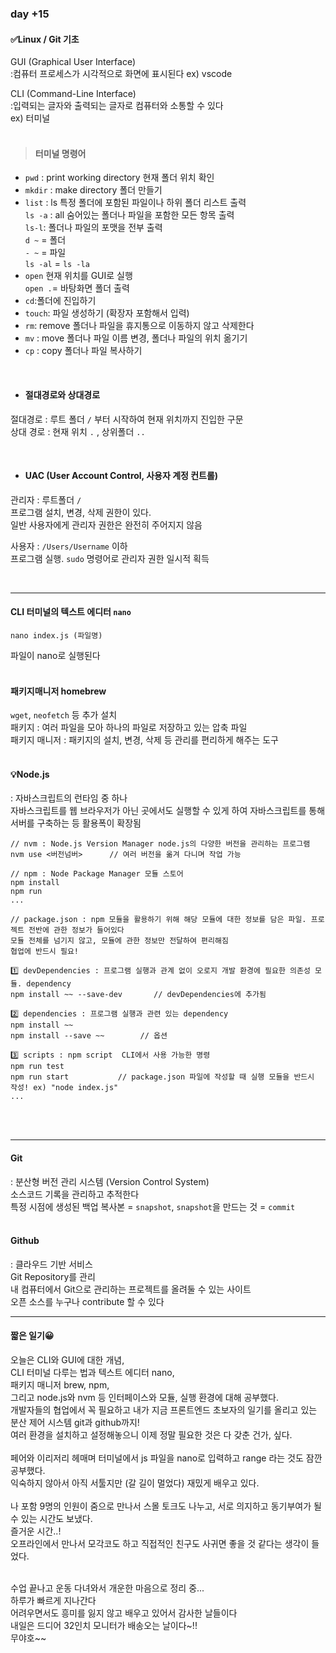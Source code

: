 ### day +15
#### ✅Linux / Git 기초

GUI (Graphical User Interface) <br>
:컴퓨터 프로세스가 시각적으로 화면에 표시된다 ex) vscode <br>

CLI (Command-Line Interface)<br>
:입력되는 글자와 출력되는 글자로 컴퓨터와 소통할 수 있다<br>
ex) 터미널<br>
<br>


> #### 터미널 명령어<br>
- `pwd` : print working directory 현재 폴더 위치 확인<br>
- `mkdir` : make directory 폴더 만들기<br>
- `list` : ls 특정 폴더에 포함된 파일이나 하위 폴더 리스트 출력<br>
`ls -a` : all 숨어있는 폴더나 파일을 포함한 모든 항목 출력<br>
`ls-l`: 폴더나 파일의 포맷을 전부 출력<br>
`d ~` = 폴더<br>
`- ~` = 파일<br>
`ls -al` = `ls -la`<br>
- `open` 현재 위치를 GUI로 실행<br>
`open .`= 바탕화면 폴더 출력<br>
- `cd`:폴더에 진입하기<br>
- `touch`: 파일 생성하기 (확장자 포함해서 입력)<br>
- `rm`: remove 폴더나 파일을 휴지통으로 이동하지 않고 삭제한다 <br>
- `mv` : move 폴더나 파일 이름 변경, 폴더나 파일의 위치 옮기기<br>
- `cp` : copy 폴더나 파일 복사하기<br>

<br>

- #### 절대경로와 상대경로<br>
절대경로 : 루트 폴더 `/` 부터 시작하여 현재 위치까지 진입한 구문 <br>
상대 경로 : 현재 위치 `.` , 상위폴더 `..`<br>

<br>

- #### UAC (User Account Control, 사용자 계정 컨트롤)
관리자 : 루트폴더 `/`<br>
프로그램 설치, 변경, 삭제 권한이 있다.<br>
일반 사용자에게 관리자 권한은 완전히 주어지지 않음<br>

사용자 : `/Users/Username` 이하 <br>
프로그램 실행. `sudo` 명령어로 관리자 권한 일시적 획득 <br>

<br>

---
#### CLI 터미널의 텍스트 에디터 `nano`<br>
```
nano index.js (파일명)
```
파일이 nano로 실행된다<br>
<br>

#### 패키지매니저 homebrew
`wget`, `neofetch` 등 추가 설치<br>
패키지 : 여러 파일을 모아 하나의 파일로 저장하고 있는 압축 파일<br>
패키지 매니저 : 패키지의 설치, 변경, 삭제 등 관리를 편리하게 해주는 도구<br>
<br>

#### 💡Node.js 
: 자바스크립트의 런타임 중 하나 <br>
자바스크립트를 웹 브라우저가 아닌 곳에서도 실행할 수 있게 하여 자바스크립트를 통해 서버를 구축하는 등 활용폭이 확장됨<br>
```
// nvm : Node.js Version Manager node.js의 다양한 버전을 관리하는 프로그램
nvm use <버전넘버>      // 여러 버전을 옮겨 다니며 작업 가능
```

```
// npm : Node Package Manager 모듈 스토어
npm install
npm run
...
```

```
// package.json : npm 모듈을 활용하기 위해 해당 모듈에 대한 정보를 담은 파일. 프로젝트 전반에 관한 정보가 들어있다
모듈 전체를 넘기지 않고, 모듈에 관한 정보만 전달하여 편리해짐
협업에 반드시 필요!

1️⃣ devDependencies : 프로그램 실행과 관계 없이 오로지 개발 환경에 필요한 의존성 모듈. dependency
npm install ~~ --save-dev       // devDependencies에 추가됨

2️⃣ dependencies : 프로그램 실행과 관련 있는 dependency
npm install ~~ 
npm install --save ~~        // 옵션

3️⃣ scripts : npm script  CLI에서 사용 가능한 명령
npm run test
npm run start           // package.json 파일에 작성할 때 실행 모듈을 반드시 작성! ex) "node index.js"  
...
```

<br>
<br>


---
#### Git
: 분산형 버전 관리 시스템 (Version Control System)<br>
소스코드 기록을 관리하고 추적한다<br>
특정 시점에 생성된 백업 복사본 = `snapshot`, `snapshot`을 만드는 것 = `commit`<br>
<br>

#### Github
: 클라우드 기반 서비스<br>
Git Repository를 관리<br>
내 컴퓨터에서 Git으로 관리하는 프로젝트를 올려둘 수 있는 사이트<br>
오픈 소스를 누구나 contribute 할 수 있다<br>



---
#### 짧은 일기😀 <br>
오늘은 CLI와 GUI에 대한 개념,<br>
CLI 터미널 다루는 법과 텍스트 에디터 nano,<br>
패키지 매니저 brew, npm,<br>
그리고 node.js와 nvm 등 인터페이스와 모듈, 실행 환경에 대해 공부했다.<br>
개발자들의 협업에서 꼭 필요하고 내가 지금 프론트엔드 초보자의 일기를 올리고 있는 분산 제어 시스템 git과 github까지!<br>
여러 환경을 설치하고 설정해놓으니 이제 정말 필요한 것은 다 갖춘 건가, 싶다.<br>
<br>
페어와 이리저리 헤매며 터미널에서 js 파일을 nano로 입력하고 range 라는 것도 잠깐 공부했다.<br>
익숙하지 않아서 아직 서툴지만 (갈 길이 멀었다) 재밌게 배우고 있다.<br>
<br>
나 포함 9명의 인원이 줌으로 만나서 스몰 토크도 나누고, 서로 의지하고 동기부여가 될 수 있는 시간도 보냈다.<br>
즐거운 시간..! <br>
오프라인에서 만나서 모각코도 하고 직접적인 친구도 사귀면 좋을 것 같다는 생각이 들었다. <br>
<br>

수업 끝나고 운동 다녀와서 개운한 마음으로 정리 중... <br>
하루가 빠르게 지나간다 <br>
어려우면서도 흥미를 잃지 않고 배우고 있어서 감사한 날들이다 <br>
내일은 드디어 32인치 모니터가 배송오는 날이다~!! <br>
무야호~~